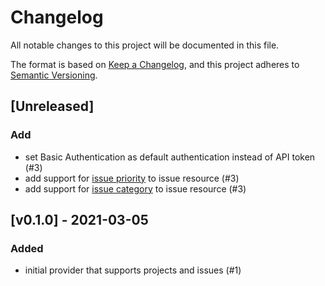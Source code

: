 # Changelog

All notable changes to this project will be documented in this file.

The format is based on [Keep a Changelog](https://keepachangelog.com/en/1.0.0/),
and this project adheres to [Semantic Versioning](https://semver.org/spec/v2.0.0.html).

## [Unreleased]
### Add
- set Basic Authentication as default authentication instead of API token (#3)
- add support for [issue priority](docs/usage_en.md) to issue resource (#3)
- add support for [issue category](docs/usage_en.md) to issue resource (#3) 

## [v0.1.0] - 2021-03-05
### Added
- initial provider that supports projects and issues (#1)
